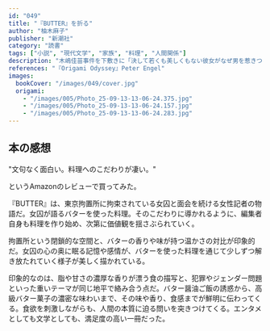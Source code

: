 ```yaml
---
id: "049"
title: "『BUTTER』を折る"
author: "柚木麻子"
publisher: "新潮社"
category: "読書"
tags: ["小説", "現代文学", "家族", "料理", "人間関係"]
description: "木嶋佳苗事件を下敷きに「決して若くも美しくもない彼女がなぜ男を惹きつけるのか」という世間の好奇を軸に描かれる。記者の里佳は、留置場で出会った梶井真奈子の言葉や料理に翻弄され、価値観を揺さぶられていく。食の濃密な描写も魅力のひとつとなっている。"
references: "『Origami Odyssey』Peter Engel"
images:
  bookCover: "/images/049/cover.jpg"
  origami:
    - "/images/005/Photo_25-09-13-13-06-24.375.jpg"
    - "/images/005/Photo_25-09-13-13-06-24.157.jpg"
    - "/images/005/Photo_25-09-13-13-06-24.283.jpg"
---
```


## 本の感想

"文句なく面白い。料理へのこだわりが凄い。"

というAmazonのレビューで買ってみた。

『BUTTER』は、東京拘置所に拘束されている女囚と面会を続ける女性記者の物語だ。女囚が語るバターを使った料理。そのこだわりに導かれるように、編集者自身も料理を作り始め、次第に価値観を揺さぶられていく。

拘置所という閉鎖的な空間と、バターの香りや味が持つ温かさの対比が印象的だ。女囚の心の奥に眠る記憶や感情が、バターを使った料理を通じて少しずつ解き放たれていく様子が美しく描かれている。

印象的なのは、脂や甘さの濃厚な香りが漂う食の描写と、犯罪やジェンダー問題といった重いテーマが同じ地平で絡み合う点だ。バター醤油ご飯の誘惑から、高級バター菓子の濃密な味わいまで、その味や香り、食感までが鮮明に伝わってくる。食欲を刺激しながらも、人間の本質に迫る問いを突きつけてくる。エンタメとしても文学としても、満足度の高い一冊だった。